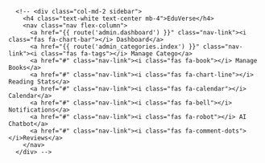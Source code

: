  <!-- Sidebar -->
      <!-- <div class="col-md-2 sidebar">
        <h4 class="text-white text-center mb-4">EduVerse</h4>
        <nav class="nav flex-column">
          <a href="{{ route('admin.dashboard') }}" class="nav-link"><i class="fas fa-chart-bar"></i> Dashboard</a>
          <a href="{{ route('admin_categories.index') }}" class="nav-link"><i class="fas fa-tags"></i> Manage Catego</a>
          <a href="#" class="nav-link"><i class="fas fa-book"></i> Manage Books</a>
          <a href="#" class="nav-link"><i class="fas fa-chart-line"></i> Reading Stats</a>
          <a href="#" class="nav-link"><i class="fas fa-calendar"></i> Calendar</a>
          <a href="#" class="nav-link"><i class="fas fa-bell"></i> Notifications</a>
          <a href="#" class="nav-link"><i class="fas fa-robot"></i> AI Chatbot</a>
          <a href="#" class="nav-link"><i class="fas fa-comment-dots"></i>Reviews</a>
        </nav>
      </div> -->